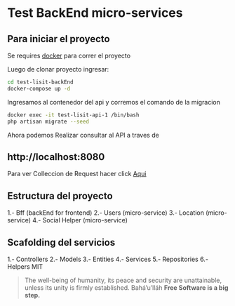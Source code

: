 # Test BackEnd micro-services

## Para iniciar el proyecto

Se requires [docker]() para correr el proyecto

Luego de clonar proyecto ingresar: 
```sh
cd test-lisit-backEnd
docker-compose up -d
```
Ingresamos al contenedor del api y corremos el comando de la migracion
```sh
docker exec -it test-lisit-api-1 /bin/bash
php artisan migrate --seed
```
Ahora podemos Realizar consultar al API a traves de
## http://localhost:8080
Para ver Colleccion de Request hacer click [Aqui]()

## Estructura del proyecto
   1.- Bff (backEnd for frontend)
   2.- Users (micro-service)
   3.- Location (micro-service)
    4.- Social Helper (micro-service)

## Scafolding del servicios
   1.- Controllers
   2.- Models
   3.- Entities
    4.- Services
    5.- Repositories
    6.- Helpers
MIT

> The well-being of humanity, its peace and security are unattainable, unless its unity is firmly established.
> Bahá’u’lláh
**Free Software is a big step.**